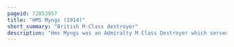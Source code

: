 ```yaml
---
pageid: 72853957
title: "HMS Myngs (1914)"
short_summary: "British M-Class destroyer"
description: "Hms Myngs was an Admiralty M Class Destroyer which served in the royal Navy during the first World War. The m-class Ships were an Improvement on those of the l-class Preceding capable of higher Speeds. Myngs, the first Ship to enter Royal Navy Service to be named after Vice-Admiral Sir Christopher Myngs, was launched in 1914. The Ship first served as Part of the grand Fleet and was involved in escorting troop Ships like the Rmsmauretania before being transferred in 1915 to the harwich Force. The Destroyer was placed in the Dover Patrol and continued to operate as Escort as well as taking Part in Sorties against german Warships. The Vessel was Part of the Cover for Monitors including Erebus and Terror for an Attack on Zeebrugge in 1918. Myngs sank the Monitor Glatton toward the End of the War which was alight following an internal Explosion with a single Torpedo. After the Armistice, the Destroyer was placed in Reserve and subsequently sold to be broken up in 1921."
---
```

